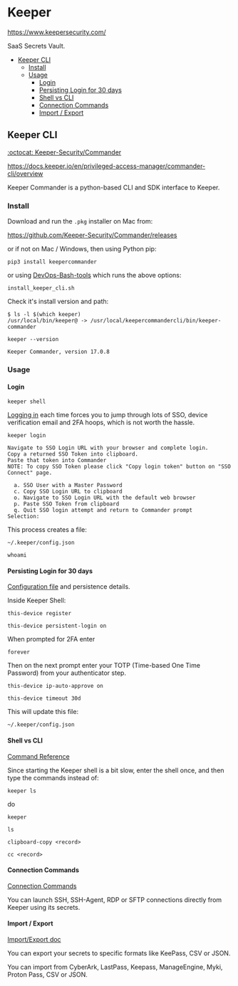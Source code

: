# Keeper

<https://www.keepersecurity.com/>

SaaS Secrets Vault.

<!-- INDEX_START -->

- [Keeper CLI](#keeper-cli)
  - [Install](#install)
  - [Usage](#usage)
    - [Login](#login)
    - [Persisting Login for 30 days](#persisting-login-for-30-days)
    - [Shell vs CLI](#shell-vs-cli)
    - [Connection Commands](#connection-commands)
    - [Import / Export](#import--export)

<!-- INDEX_END -->

## Keeper CLI

[:octocat: Keeper-Security/Commander](https://github.com/Keeper-Security/Commander)

<https://docs.keeper.io/en/privileged-access-manager/commander-cli/overview>

Keeper Commander is a python-based CLI and SDK interface to Keeper.

### Install

Download and run the `.pkg` installer on Mac from:

<https://github.com/Keeper-Security/Commander/releases>

or if not on Mac / Windows, then using Python pip:

```shell
pip3 install keepercommander
```

or using [DevOps-Bash-tools](devops-bash-tools.md) which runs the above options:

```shell
install_keeper_cli.sh
```

Check it's install version and path:

```shell
$ ls -l $(which keeper)
/usr/local/bin/keeper@ -> /usr/local/keepercommandercli/bin/keeper-commander
```

```shell
keeper --version
```

```text
Keeper Commander, version 17.0.8
```

### Usage

#### Login

```shell
keeper shell
```

[Logging in](https://docs.keeper.io/en/privileged-access-manager/commander-cli/commander-installation-setup/logging-in)
each time forces you to jump through lots of SSO, device verification email and 2FA hoops, which is not worth the
hassle.

```shell
keeper login
```

```shell
Navigate to SSO Login URL with your browser and complete login.
Copy a returned SSO Token into clipboard.
Paste that token into Commander
NOTE: To copy SSO Token please click "Copy login token" button on "SSO Connect" page.

  a. SSO User with a Master Password
  c. Copy SSO Login URL to clipboard
  o. Navigate to SSO Login URL with the default web browser
  p. Paste SSO Token from clipboard
  q. Quit SSO login attempt and return to Commander prompt
Selection:
```

This process creates a file:

```text
~/.keeper/config.json
```

```text
whoami
```

#### Persisting Login for 30 days

[Configuration file](https://docs.keeper.io/en/privileged-access-manager/commander-cli/commander-installation-setup/configuration)
and persistence details.

Inside Keeper Shell:

```text
this-device register
```

```text
this-device persistent-login on
```

When prompted for 2FA enter

```text
forever
```

Then on the next prompt enter your TOTP (Time-based One Time Password) from your authenticator step.

```text
this-device ip-auto-approve on
```

```text
this-device timeout 30d
```

This will update this file:

```text
~/.keeper/config.json
```

#### Shell vs CLI

[Command Reference](https://docs.keeper.io/en/privileged-access-manager/commander-cli/command-reference)

Since starting the Keeper shell is a bit slow, enter the shell once, and then type the commands instead of:

```shell
keeper ls
```

do

```shell
keeper
```

```text
ls
```

```text
clipboard-copy <record>
```

```text
cc <record>
```

#### Connection Commands

[Connection Commands](https://docs.keeper.io/en/privileged-access-manager/commander-cli/command-reference/connection-commands)

You can launch SSH, SSH-Agent, RDP or SFTP connections directly from Keeper using its secrets.

#### Import / Export

[Import/Export doc](https://docs.keeper.io/en/privileged-access-manager/commander-cli/command-reference/import-and-export-commands)

You can export your secrets to specific formats like KeePass, CSV or JSON.

You can import from CyberArk, LastPass, Keepass, ManageEngine, Myki, Proton Pass, CSV or JSON.
